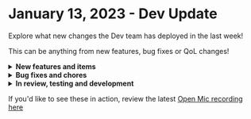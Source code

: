 # January 13, 2023 - Dev Update

Explore what new changes the Dev team has deployed in the last week!

This can be anything from new features, bug fixes or QoL changes!

<details>

<summary><strong>New features and items</strong></summary>

* Discord integration
* Workflow tags
* Add a core action to query DNS
* Add a polling sensor for HaloPSA to allow users to trigger workflows on ticket events
* Added a jinja filter to wrap long text

</details>

<details>

<summary><strong>Bug fixes and chores</strong></summary>

* Fixed an issue with duo pagination
* Removed automatic redirects on embedded forms to fix an issue with permissions
* Fixed a bug with fields marked as secrets in the workflow editor preventing submission of those values
* Increased default max workflow timeout to 30 days
* Add an optional custom timeout to SQL integration requests
* Fixed a bug where request headers that were integers were not being stringified
* Added code to automatically retry and attempt to reconcile proxy errors for Microsoft EXO for cmdlet proxy issues
* Fixed a bug with org mapping in Duo integration
* Fixed a bug where the workflow editor would sometimes show the “You have unsaved changes” message when there were no changes
* Added handling to the Database integration for cases where a cursor was not returned or the cursor results were empty
* Fixed a problem with “With Items” and sub-workflows sometimes causing high database load
* Bugfix for Publish Results As not working as expected
* Improved error messages for Microsoft Graph errors
* Fixed a bug where Form conditionals pointing to multi-select fields break on re-save

</details>

<details>

<summary><strong>In review, testing and development</strong></summary>

* Crowdstrike falcon integration - code complete and reviewed, waiting on actions
* Sonicwall NSM integration - code complete and reviewed, waiting on sonicwall to add API keys to their UI
* Marketplace improvements - code complete, waiting on additional review and testing
* Add Rewst actions to List User Invites, List Users, List Forms, and Delete User
* Replace backend for cloning and syncing to fix bugs and pave the way for Crate
* Fix a bug where users are sometimes shown a blank screen with `check.state` as the only content on login

</details>

If you'd like to see these in action, review the latest [Open Mic recording here](../../roc-open-mics/2023-roc-open-mics/january-13th-2023-form-management-asset-management-and-tag-management.md)
